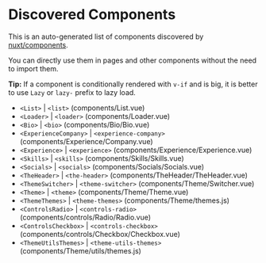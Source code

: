 # Discovered Components

This is an auto-generated list of components discovered by [nuxt/components](https://github.com/nuxt/components).

You can directly use them in pages and other components without the need to import them.

**Tip:** If a component is conditionally rendered with `v-if` and is big, it is better to use `Lazy` or `lazy-` prefix to lazy load.

- `<List>` | `<list>` (components/List.vue)
- `<Loader>` | `<loader>` (components/Loader.vue)
- `<Bio>` | `<bio>` (components/Bio/Bio.vue)
- `<ExperienceCompany>` | `<experience-company>` (components/Experience/Company.vue)
- `<Experience>` | `<experience>` (components/Experience/Experience.vue)
- `<Skills>` | `<skills>` (components/Skills/Skills.vue)
- `<Socials>` | `<socials>` (components/Socials/Socials.vue)
- `<TheHeader>` | `<the-header>` (components/TheHeader/TheHeader.vue)
- `<ThemeSwitcher>` | `<theme-switcher>` (components/Theme/Switcher.vue)
- `<Theme>` | `<theme>` (components/Theme/Theme.vue)
- `<ThemeThemes>` | `<theme-themes>` (components/Theme/themes.js)
- `<ControlsRadio>` | `<controls-radio>` (components/controls/Radio/Radio.vue)
- `<ControlsCheckbox>` | `<controls-checkbox>` (components/controls/Checkbox/Checkbox.vue)
- `<ThemeUtilsThemes>` | `<theme-utils-themes>` (components/Theme/utils/themes.js)
